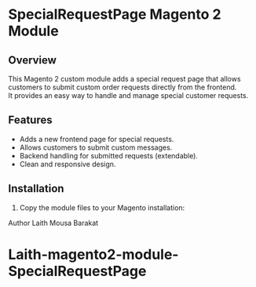 # SpecialRequestPage Magento 2 Module

## Overview
This Magento 2 custom module adds a special request page that allows customers to submit custom order requests directly from the frontend.  
It provides an easy way to handle and manage special customer requests.

## Features
- Adds a new frontend page for special requests.
- Allows customers to submit custom messages.
- Backend handling for submitted requests (extendable).
- Clean and responsive design.

## Installation

1. Copy the module files to your Magento installation:


Author
Laith Mousa Barakat
# Laith-magento2-module-SpecialRequestPage
